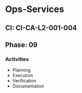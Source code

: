 # Ops-Services

## CI: CI-CA-L2-001-004
## Phase: 09

### Activities
- Planning
- Execution
- Verification
- Documentation
